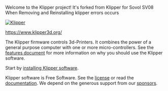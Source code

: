 Welcome to the Klipper project! It's forked from Klipper for Sovol SV08 When Removing and Reinstalling klipper errors occurs

[![Klipper](docs/img/klipper-logo-small.png)](https://www.klipper3d.org/)

https://www.klipper3d.org/

The Klipper firmware controls 3d-Printers. It combines the power of a
general purpose computer with one or more micro-controllers. See the
[features document](https://www.klipper3d.org/Features.html) for more
information on why you should use the Klipper software.

Start by [installing Klipper software](https://www.klipper3d.org/Installation.html).

Klipper software is Free Software. See the [license](COPYING) or read
the [documentation](https://www.klipper3d.org/Overview.html). We
depend on the generous support from our
[sponsors](https://www.klipper3d.org/Sponsors.html).
